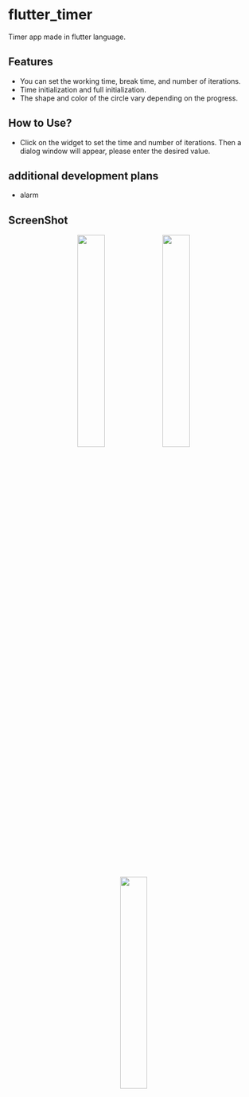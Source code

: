 # flutter_timer

Timer app made in flutter language.

## Features
* You can set the working time, break time, and number of iterations.
* Time initialization and full initialization.
* The shape and color of the circle vary depending on the progress.
  
## How to Use?
* Click on the widget to set the time and number of iterations. Then a dialog window will appear, please enter the desired value.

## additional development plans
* alarm

## ScreenShot
<p align="center">
  <img src="https://github.com/Myeongcheol-shin/flutter_timer/assets/82868004/51d6b248-d6d4-4813-8806-986672851363" align="center" width="33%">
  <img src="https://github.com/Myeongcheol-shin/flutter_timer/assets/82868004/44ff3ce3-871d-4cee-a89e-5dbb87f39f47" align="center" width="33%">
  <img src="https://github.com/Myeongcheol-shin/flutter_timer/assets/82868004/2e68b758-a6a0-4a89-85e0-50c9b2294aba" align="center" width="33%">
</p>
